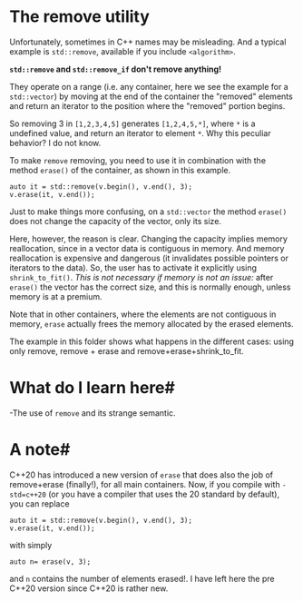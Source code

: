 # The remove utility #

Unfortunately, sometimes in C++ names may be misleading. And a typical example is `std::remove`, available if you include `<algorithm>`.

**`std::remove` and `std::remove_if` don't remove anything!** 

They operate on a range (i.e. any container, here we see the example for a
`std::vector`) by moving at the end of the container the "removed"
elements and return an iterator to the position where the "removed"
portion begins.

So removing 3 in `[1,2,3,4,5]` generates `[1,2,4,5,*]`, where `*` is a undefined value, and return an iterator to element `*`. 
Why this peculiar behavior? I do not know.

To make `remove` removing, you need to use it in combination with the method
`erase()` of the container, as shown in this example.

    auto it = std::remove(v.begin(), v.end(), 3);
    v.erase(it, v.end());

Just to make things more confusing, on a `std::vector` the method
`erase()` does not change the capacity of the vector, only
its size. 

Here, however, the reason is clear. Changing the capacity
implies memory reallocation, since in a vector data is contiguous in
memory. And memory reallocation is expensive and dangerous (it
invalidates possible pointers or iterators to the data). So, the user
has to activate it explicitly using `shrink_to_fit()`. *This is not necessary if memory is not an issue:*  after `erase()` the vector has the correct size, and this is normally enough, unless memory is at a premium.

Note that in other containers, where the elements are not contiguous
in memory, `erase` actually frees the memory allocated by the erased
elements.

The example in this folder shows what happens in the different cases: using only remove, remove + erase and remove+erase+shrink_to_fit.

# What do I learn here#
 -The use of `remove` and its strange semantic.
 
# A note#
C++20 has introduced a new version of `erase` that does also the job of remove+erase (finally!), for all main containers. Now, if you compile with `-std=c++20` (or you have a compiler that uses the 20 standard by default), you can replace
	
    auto it = std::remove(v.begin(), v.end(), 3);
    v.erase(it, v.end());
with simply
    
    auto n= erase(v, 3);

and `n` contains the number of elements erased!. I have left here the pre C++20 version since C++20 is rather new.

